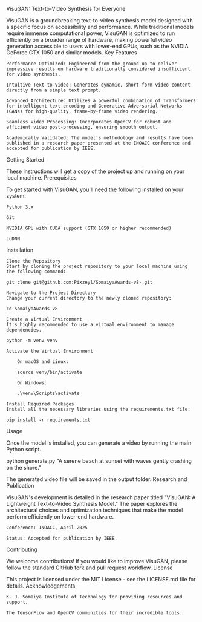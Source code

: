 VisuGAN: Text-to-Video Synthesis for Everyone



VisuGAN is a groundbreaking text-to-video synthesis model designed with a specific focus on accessibility and performance. While traditional models require immense computational power, VisuGAN is optimized to run efficiently on a broader range of hardware, making powerful video generation accessible to users with lower-end GPUs, such as the NVIDIA GeForce GTX 1050 and similar models.
Key Features

    Performance-Optimized: Engineered from the ground up to deliver impressive results on hardware traditionally considered insufficient for video synthesis.

    Intuitive Text-to-Video: Generates dynamic, short-form video content directly from a simple text prompt.

    Advanced Architecture: Utilizes a powerful combination of Transformers for intelligent text encoding and Generative Adversarial Networks (GANs) for high-quality, frame-by-frame video rendering.

    Seamless Video Processing: Incorporates OpenCV for robust and efficient video post-processing, ensuring smooth output.

    Academically Validated: The model's methodology and results have been published in a research paper presented at the INOACC conference and accepted for publication by IEEE.

Getting Started

These instructions will get a copy of the project up and running on your local machine.
Prerequisites

To get started with VisuGAN, you'll need the following installed on your system:

    Python 3.x

    Git

    NVIDIA GPU with CUDA support (GTX 1050 or higher recommended)

    cuDNN

Installation

    Clone the Repository
    Start by cloning the project repository to your local machine using the following command:

    git clone git@github.com:Pixzeyl/SomaiyaAwards-v8-.git

    Navigate to the Project Directory
    Change your current directory to the newly cloned repository:

    cd SomaiyaAwards-v8-

    Create a Virtual Environment
    It's highly recommended to use a virtual environment to manage dependencies.

    python -m venv venv

    Activate the Virtual Environment

        On macOS and Linux:

        source venv/bin/activate

        On Windows:

        .\venv\Scripts\activate

    Install Required Packages
    Install all the necessary libraries using the requirements.txt file:

    pip install -r requirements.txt

Usage

Once the model is installed, you can generate a video by running the main Python script.

python generate.py "A serene beach at sunset with waves gently crashing on the shore."

The generated video file will be saved in the output folder.
Research and Publication

VisuGAN's development is detailed in the research paper titled "VisuGAN: A Lightweight Text-to-Video Synthesis Model." The paper explores the architectural choices and optimization techniques that make the model perform efficiently on lower-end hardware.

    Conference: INOACC, April 2025

    Status: Accepted for publication by IEEE.

Contributing

We welcome contributions! If you would like to improve VisuGAN, please follow the standard GitHub fork and pull request workflow.
License

This project is licensed under the MIT License - see the LICENSE.md file for details.
Acknowledgements

    K. J. Somaiya Institute of Technology for providing resources and support.

    The TensorFlow and OpenCV communities for their incredible tools.
